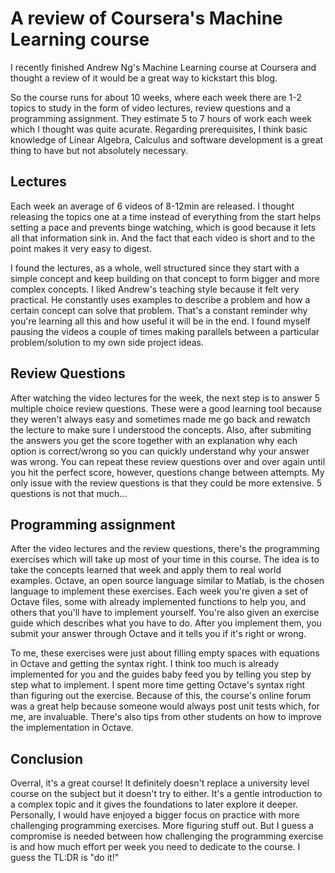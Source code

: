 ---
---
A review of Coursera's Machine Learning course
==============================================

I recently finished Andrew Ng's Machine Learning course at Coursera and thought a review of it would be a great way to kickstart this blog.

So the course runs for about 10 weeks, where each week there are 1-2 topics to study in the form of video lectures, review questions and a programming assignment.
They estimate 5 to 7 hours of work each week which I thought was quite acurate. Regarding prerequisites, I think basic knowledge of Linear Algebra, Calculus and software development is a great thing to have but not absolutely necessary.

Lectures
----------------------
Each week an average of 6 videos of 8-12min are released. I thought releasing the topics one at a time instead of everything from the start helps setting a pace and prevents binge watching, which is good because it lets all that information sink in. And the fact that each video is short and to the point makes it very easy to digest.

I found the lectures, as a whole, well structured since they start with a simple concept and keep building on that concept to form bigger and more complex concepts. I liked Andrew's teaching style because it felt very practical. He constantly uses examples to describe a problem and how a certain concept can solve that problem. That's a constant reminder why you're learning all this and how useful it will be in the end. I found myself pausing the videos a couple of times making parallels between a particular problem/solution to my own side project ideas.

Review Questions
----------------
After watching the video lectures for the week, the next step is to answer 5 multiple choice review questions. These were a good learning tool because they weren't always easy and
sometimes made me go back and rewatch the lecture to make sure I understood the concepts. Also, after submiting the answers you get the score together with an explanation why each option is correct/wrong so you can quickly understand why your answer was wrong. You can repeat these review questions over and over again until you hit the perfect score, however, questions change between attempts. My only issue with the review questions is that they could be more extensive. 5 questions is not that much...

Programming assignment
---------------------
After the video lectures and the review questions, there's the programming exercises which will take up most of your time in this course. The idea is to take the concepts learned that week and apply them to real world examples. Octave, an open source language similar to Matlab, is the chosen language to implement these exercises. Each week you're given a set of Octave files, some with already implemented functions to help you, and others that you'll have to implement yourself. You're also given an exercise guide which describes what you have to do. After you implement them, you submit your answer through Octave and it tells you if it's right or wrong.

To me, these exercises were just about filling empty spaces with equations in Octave and getting the syntax right. I think too much is already implemented for you and the guides baby feed you by telling you step by step what to implement. I spent more time getting Octave's syntax right than figuring out the exercise. Because of this, the course's online forum was a great help because someone would always post unit tests which, for me, are invaluable. There's also tips from other students on how to improve the implementation in Octave.

Conclusion
----------
Overral, it's a great course! It definitely doesn't replace a university level course on the subject but it doesn't try to either. It's a gentle introduction to a complex topic and it gives the foundations to later explore it deeper. Personally, I would have enjoyed a bigger focus on practice with more challenging programming exercises. More figuring stuff out. But I guess a compromise is needed between how challenging the programming exercise is and how much effort per week you need to dedicate to the course.
I guess the TL:DR is "do it!"
